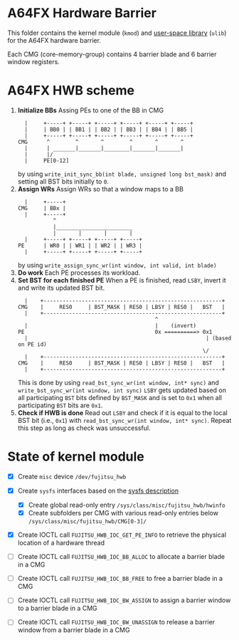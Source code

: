# A64FX Hardware Barrier

This folder contains the kernel module (`kmod`) and [user-space library](https://github.com/fujitsu/hardware_barrier) (`ulib`) for the A64FX hardware barrier.

Each CMG (core-memory-group) contains 4 barrier blade and 6 barrier window registers.

# A64FX HWB scheme
1.  **Initialize BBs**
    Assing PEs to one of the BB in CMG
    ```
      |     +-----+ +-----+ +-----+ +-----+ +-----+ +-----+
      |     | BB0 | | BB1 | | BB2 | | BB3 | | BB4 | | BB5 |
      |     +-----+ +-----+ +-----+ +-----+ +-----+ +-----+
    CMG      ^        ^       ^        ^       ^       ^
      |      | _______|_______|________|_______|_______|
      |      |/
      |     PE[0-12]
    ```
    by using `write_init_sync_bb(int blade, unsigned long bst_mask)` and setting all BST bits initially to `0`.
2.  **Assign WRs**
    Assign WRs so that a window maps to a BB
    ```
      |     +-----+
    CMG     | BBx |
      |     +-----+
               ^
               |________________________
               |       |       |       |
      |     +-----+ +-----+ +-----+ +-----+
    PE      | WR0 | | WR1 | | WR2 | | WR3 |
      |     +-----+ +-----+ +-----+ +-----+
    ```
    by using `write_assign_sync_wr(int window, int valid, int blade)`
3.  **Do work**
    Each PE processes its workload.
4.  **Set BST for each finished PE**
    When a PE is finished, read `LSBY`, invert it and write its updated BST bit.
    ```
      |    +--------------------------------------------------------+
    CMG    |     RES0     | BST_MASK | RES0 | LBSY | RES0 |   BST   |
      |    +--------------------------------------------------------+
                                               ^
      |                                        |    (invert)
    PE                                         0x ==========> 0x1
      |                                                        | (based on PE id)
                                                              \/
      |    +--------------------------------------------------------+
    CMG    |     RES0     | BST_MASK | RES0 | LBSY | RES0 |   BST   |
      |    +--------------------------------------------------------+
    ```
    This is done by using `read_bst_sync_wr(int window, int* sync)` and `write_bst_sync_wr(int window, int sync)`
    `LSBY` gets updated based on all participating `BST` bits defined by `BST_MASK` and is set to
    `0x1` when all participating `BST` bits are `0x1`.
5.  **Check if HWB is done**
    Read out `LSBY` and check if it is equal to the local BST bit (i.e., `0x1`) with `read_bst_sync_wr(int window, int* sync)`.
    Repeat this step as long as check was unsuccessful.


# State of kernel module

- [x] Create `misc` device `/dev/fujitsu_hwb`
- [x] Create `sysfs` interfaces based on the [sysfs description](https://github.com/fujitsu/hardware_barrier/blob/develop/sysfs_interface.md)
  - [x] Create global read-only entry `/sys/class/misc/fujitsu_hwb/hwinfo`
  - [x] Create subfolders per CMG with various read-only entries below `/sys/class/misc/fujitsu_hwb/CMG[0-3]/`
- [x] Create IOCTL call `FUJITSU_HWB_IOC_GET_PE_INFO` to retrieve the physical location of a hardware thread
- [ ] Create IOCTL call `FUJITSU_HWB_IOC_BB_ALLOC` to allocate a barrier blade in a CMG
- [ ] Create IOCTL call `FUJITSU_HWB_IOC_BB_FREE` to free a barrier blade in a CMG
- [ ] Create IOCTL call `FUJITSU_HWB_IOC_BW_ASSIGN` to assign a barrier window to a barrier blade in a CMG
- [ ] Create IOCTL call `FUJITSU_HWB_IOC_BW_UNASSIGN` to release a barrier window from a barrier blade in a CMG

